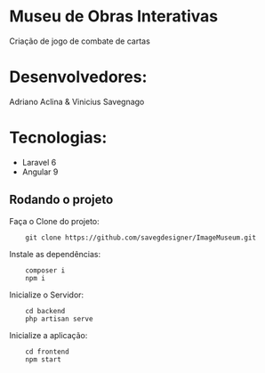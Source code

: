 # Museu de Obras Interativas
Criação de jogo de combate de cartas 

# Desenvolvedores:
Adriano Aclina & Vinicius Savegnago

# Tecnologias:
* Laravel 6
* Angular 9

## Rodando o projeto

Faça o Clone do projeto:

```
    git clone https://github.com/savegdesigner/ImageMuseum.git

```

Instale as dependências:

```
    composer i
    npm i

```

Inicialize o Servidor:

```
    cd backend
    php artisan serve

```

Inicialize a aplicação:

```
    cd frontend
    npm start

```
